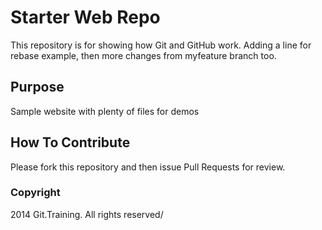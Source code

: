 # Starter Web Repo

This repository is for showing how Git and GitHub work. 
Adding a line for rebase example, then more changes from myfeature branch too.

## Purpose

Sample website with plenty of files for demos

## How To Contribute

Please fork this repository and then issue Pull Requests for review.

### Copyright

2014 Git.Training. All rights reserved/

